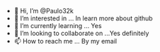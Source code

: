 - 👋 Hi, I’m @Paulo32k
- 👀 I’m interested in ... In learn more about github
- 🌱 I’m currently learning ... Yes
- 💞️ I’m looking to collaborate on ...Yes definitely
- 📫 How to reach me ... By my email

<!---
Paulo32k/Paulo32k is a ✨ special ✨ repository because its `README.md` (this file) appears on your GitHub profile.
You can click the Preview link to take a look at your changes.
--->
